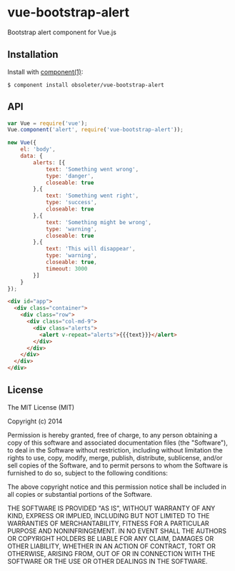 
# vue-bootstrap-alert

  Bootstrap alert component for Vue.js

## Installation

  Install with [component(1)](http://component.io):

    $ component install obsoleter/vue-bootstrap-alert

## API

  ```javascript
  var Vue = require('vue');
  Vue.component('alert', require('vue-bootstrap-alert'));

  new Vue({
      el: 'body',
      data: {
          alerts: [{
              text: 'Something went wrong',
              type: 'danger',
              closeable: true
          },{
              text: 'Something went right',
              type: 'success',
              closeable: true
          },{
              text: 'Something might be wrong',
              type: 'warning',
              closeable: true
          },{
              text: 'This will disappear',
              type: 'warning',
              closeable: true,
              timeout: 3000
          }]
      }
  });
  ```

  ```html
  <div id="app">
    <div class="container">
      <div class="row">
        <div class="col-md-9">
          <div class="alerts">
            <alert v-repeat="alerts">{{{text}}}</alert>
          </div>
        </div>
      </div>
    </div>
  </div>
  ```

## License

  The MIT License (MIT)

  Copyright (c) 2014 <copyright holders>

  Permission is hereby granted, free of charge, to any person obtaining a copy
  of this software and associated documentation files (the "Software"), to deal
  in the Software without restriction, including without limitation the rights
  to use, copy, modify, merge, publish, distribute, sublicense, and/or sell
  copies of the Software, and to permit persons to whom the Software is
  furnished to do so, subject to the following conditions:

  The above copyright notice and this permission notice shall be included in
  all copies or substantial portions of the Software.

  THE SOFTWARE IS PROVIDED "AS IS", WITHOUT WARRANTY OF ANY KIND, EXPRESS OR
  IMPLIED, INCLUDING BUT NOT LIMITED TO THE WARRANTIES OF MERCHANTABILITY,
  FITNESS FOR A PARTICULAR PURPOSE AND NONINFRINGEMENT. IN NO EVENT SHALL THE
  AUTHORS OR COPYRIGHT HOLDERS BE LIABLE FOR ANY CLAIM, DAMAGES OR OTHER
  LIABILITY, WHETHER IN AN ACTION OF CONTRACT, TORT OR OTHERWISE, ARISING FROM,
  OUT OF OR IN CONNECTION WITH THE SOFTWARE OR THE USE OR OTHER DEALINGS IN
  THE SOFTWARE.

